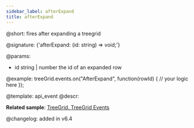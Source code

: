 ```yaml
---
sidebar_label: afterExpand
title: afterExpand
---          
```


@short: fires after expanding a treegrid

@signature: {'afterExpand: (id: string) => void;'}
	
@params:
- id			string | number		the id of an expanded row

@example:
treeGrid.events.on("AfterExpand", function(rowId) {
    // your logic here
});

@template:	api_event
@descr:

**Related sample**: [TreeGrid. TreeGrid Events	](https://snippet.dhtmlx.com/sgwnxshe)

@changelog: added in v6.4
